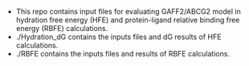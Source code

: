 - This repo contains input files for evaluating GAFF2/ABCG2 model in hydration free energy (HFE) and protein-ligand relative binding free energy (RBFE) calculations.
- ./Hydration_dG contains the inputs files and dG results of HFE calculations.
- ./RBFE contains the inputs files and results of RBFE calculations.
